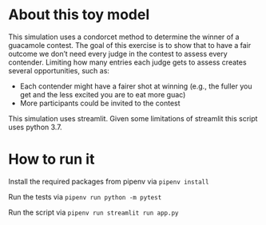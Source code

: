 # About this toy model

This simulation uses a condorcet method to determine the winner of a guacamole contest.
The goal of this exercise is to show that to have a fair outcome we don’t need every judge in the contest to assess every contender. 
Limiting how many entries each judge gets to assess creates several opportunities, such as:
- Each contender might have a fairer shot at winning (e.g., the fuller you get and the less excited you are to eat more guac)
- More participants could be invited to the contest

This simulation uses streamlit. Given some limitations of streamlit this script uses python 3.7.

# How to run it

Install the required packages from pipenv via 
`pipenv install`

Run the tests via
`pipenv run python -m pytest`

Run the script via 
`pipenv run streamlit run app.py`

